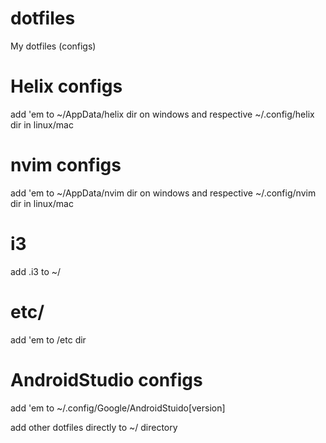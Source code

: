 # dotfiles
My dotfiles (configs)

# Helix configs
add 'em to ~/AppData/helix dir on windows and respective ~/.config/helix dir in linux/mac

# nvim configs
add 'em to ~/AppData/nvim dir on windows and respective ~/.config/nvim dir in linux/mac

# i3
add .i3 to ~/

# etc/
add 'em to /etc dir

# AndroidStudio configs
add 'em to ~/.config/Google/AndroidStuido[version]

add other dotfiles directly to ~/ directory
